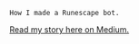 `How I made a Runescape bot.`

[Read my story here on Medium.](https://joshuagornall.medium.com/how-i-made-a-runescape-bot-90248acae34)
